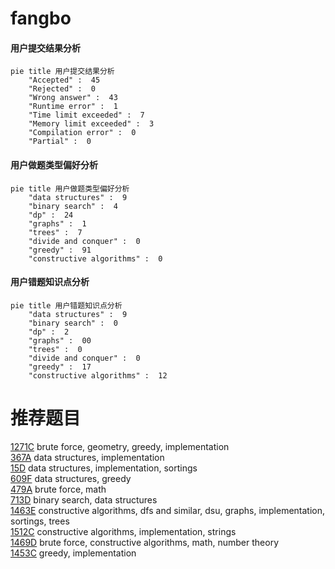 # fangbo

<!-- tabs:start -->



#### **用户提交结果分析**

```mermaid
pie title 用户提交结果分析
    "Accepted" :  45
    "Rejected" :  0
    "Wrong answer" :  43
    "Runtime error" :  1
    "Time limit exceeded" :  7
    "Memory limit exceeded" :  3
    "Compilation error" :  0
    "Partial" :  0
```

#### **用户做题类型偏好分析**

```mermaid
pie title 用户做题类型偏好分析
    "data structures" :  9
    "binary search" :  4
    "dp" :  24
    "graphs" :  1
    "trees" :  7
    "divide and conquer" :  0
    "greedy" :  91
    "constructive algorithms" :  0
```
#### **用户错题知识点分析**

```mermaid
pie title 用户错题知识点分析
    "data structures" :  9
    "binary search" :  0
    "dp" :  2
    "graphs" :  00
    "trees" :  0
    "divide and conquer" :  0
    "greedy" :  17
    "constructive algorithms" :  12
```



<!-- tabs:end -->
# 推荐题目
[1271C](https://codeforces.com/contest/1271/problem/C)		brute force,
                        geometry,
                        greedy,
                        implementation		  
[367A](https://codeforces.com/contest/367/problem/A)		data structures,
                        implementation		  
[15D](https://codeforces.com/contest/15/problem/D)		data structures,
                        implementation,
                        sortings		  
[609F](https://codeforces.com/contest/609/problem/F)		data structures,
                        greedy		  
[479A](https://codeforces.com/contest/479/problem/A)		brute force,
                        math		  
[713D](https://codeforces.com/contest/713/problem/D)		binary search,
                        data structures		  
[1463E](https://codeforces.com/contest/1463/problem/E)		constructive algorithms,
                        dfs and similar,
                        dsu,
                        graphs,
                        implementation,
                        sortings,
                        trees		  
[1512C](https://codeforces.com/contest/1512/problem/C)		constructive algorithms,
                        implementation,
                        strings		  
[1469D](https://codeforces.com/contest/1469/problem/D)		brute force,
                        constructive algorithms,
                        math,
                        number theory		  
[1453C](https://codeforces.com/contest/1453/problem/C)		greedy,
                        implementation		  
